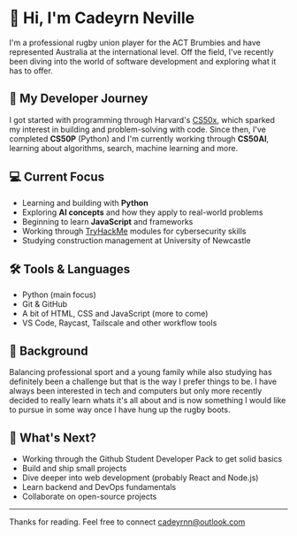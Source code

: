 # 👋 Hi, I'm Cadeyrn Neville

I'm a professional rugby union player for the ACT Brumbies and have represented Australia at the international level. Off the field, I've recently been diving into the world of software development and exploring what it has to offer.

## 🧠 My Developer Journey

I got started with programming through Harvard's [CS50x](https://cs50.harvard.edu/x), which sparked my interest in building and problem-solving with code. Since then, I've completed **CS50P** (Python) and I'm currently working through **CS50AI**, learning about algorithms, search, machine learning and more.

## 💻 Current Focus

- Learning and building with **Python**
- Exploring **AI concepts** and how they apply to real-world problems
- Beginning to learn **JavaScript** and frameworks
- Working through [TryHackMe](https://tryhackme.com) modules for cybersecurity skills
- Studying construction management at University of Newcastle

## 🛠️ Tools & Languages

- Python (main focus)
- Git & GitHub
- A bit of HTML, CSS and JavaScript (more to come)
- VS Code, Raycast, Tailscale and other workflow tools

## 🏉 Background

Balancing professional sport and a young family while also studying has definitely been a challenge but that is the way I prefer things to be. I have always been interested in tech and computers but only more recently decided to really learn whats it's all about and is now something I would like to pursue in some way once I have hung up the rugby boots. 

## 🔭 What's Next?

- Working through the Github Student Developer Pack to get solid basics
- Build and ship small projects
- Dive deeper into web development (probably React and Node.js)
- Learn backend and DevOps fundamentals
- Collaborate on open-source projects

---

Thanks for reading. Feel free to connect cadeyrnn@outlook.com

<!--
**Cadeyrnn/Cadeyrnn** is a ✨ _special_ ✨ repository because its `README.md` (this file) appears on your GitHub profile.

Here are some ideas to get you started:

- 🔭 I’m currently working on ...
- 🌱 I’m currently learning ...
- 👯 I’m looking to collaborate on ...
- 🤔 I’m looking for help with ...
- 💬 Ask me about ...
- 📫 How to reach me: ...
- 😄 Pronouns: ...
- ⚡ Fun fact: ...
-->
